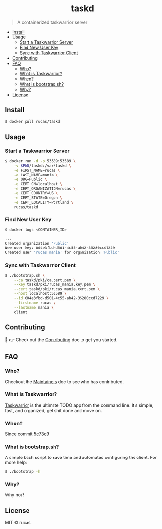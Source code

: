 <h1 align="center">taskd</h1>

> A containerized taskwarrior server

<!-- START doctoc generated TOC please keep comment here to allow auto update -->
<!-- DON'T EDIT THIS SECTION, INSTEAD RE-RUN doctoc TO UPDATE -->


- [Install](#install)
- [Usage](#usage)
  - [Start a Taskwarrior Server](#start-a-taskwarrior-server)
  - [Find New User Key](#find-new-user-key)
  - [Sync with Taskwarrior Client](#sync-with-taskwarrior-client)
- [Contributing](#contributing)
- [FAQ](#faq)
  - [Who?](#who)
  - [What is Taskwarrior?](#what-is-taskwarrior)
  - [When?](#when)
  - [What is bootstrap.sh?](#what-is-bootstrapsh)
  - [Why?](#why)
- [License](#license)

<!-- END doctoc generated TOC please keep comment here to allow auto update -->

## Install

```sh
$ docker pull rucas/taskd
```

## Usage

### Start a Taskwarrior Server

```sh
$ docker run -d -p 53589:53589 \
    -v $PWD/taskd:/var/taskd \
    -e FIRST_NAME=rucas \
    -e LAST_NAME=mania \
    -e ORG=Public \
    -e CERT_CN=localhost \
    -e CERT_ORGANIZATION=rucas \
    -e CERT_COUNTRY=US \
    -e CERT_STATE=Oregon \
    -e CERT_LOCALITY=Portland \
    rucas/taskd
```

### Find New User Key

```sh
$ docker logs <CONTAINER_ID>

...
Created organization 'Public'
New user key: 004e3fbd-d501-4c55-ab42-35280ccd7229
Created user 'rucas mania' for organization 'Public'

```

### Sync with Taskwarrior Client

```sh
$ ./bootstrap.sh \
    --ca taskd/pki/ca.cert.pem \
    --key taskd/pki/rucas_mania.key.pem \
    --cert taskd/pki/rucas_mania.cert.pem \
    --host localhost:53589 \
    --id 004e3fbd-d501-4c55-ab42-35280ccd7229 \
    --firstname rucas \
    --lastname mania \
    client
```

## Contributing

:wave: :point_right: Check out the [Contributing](CONTRIBUTING.md) doc to get you 
started.

## FAQ

### Who?

Checkout the [Maintainers](MAINTAINERS.md) doc to see who has contributed.

### What is Taskwarrior?

[Taskwarrior](https://taskwarrior.org/) is the ultimate TODO app from the command line. It's simple, fast, and organized, get shit done and move on.

### When?

Since commit [5c73c9](https://github.com/rucas/taskd/commit/5c73c9d0efe5a9d870df33771e5664c8f02b2953)

### What is bootstrap.sh?

A simple bash script to save time and automates configuring the client. For more
help:

```sh
$ ./bootstrap -h 
```

### Why?

Why not?

## License

MIT © rucas
